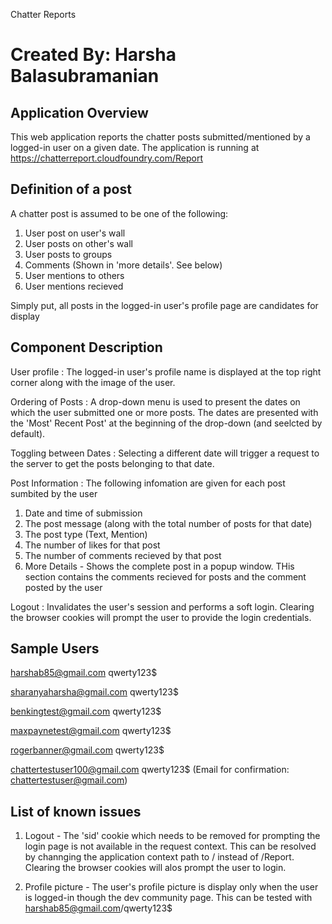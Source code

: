 Chatter Reports

Created By: Harsha Balasubramanian
===============

Application Overview
--------------------
This web application reports the chatter posts submitted/mentioned by a logged-in user on a given date. The application 
is running at https://chatterreport.cloudfoundry.com/Report


Definition of a post
--------------------
A chatter post is assumed to be one of the following:
1. User post on user's wall
2. User posts on other's wall
3. User posts to groups
4. Comments (Shown in 'more details'. See below)
5. User mentions to others
6. User mentions recieved

Simply put, all posts in the logged-in user's profile page are candidates for display

Component Description
---------------------

User profile : The logged-in user's profile name is displayed at the top right corner along with the image of the user.

Ordering of Posts : A drop-down menu is used to present the dates on which the user submitted one or more posts. The 
dates are presented with the 'Most' Recent Post' at the beginning of the drop-down (and seelcted by default). 

Toggling between Dates : Selecting a different date will trigger a request to the server to get the posts belonging to 
that date.

Post Information : The following infomation are given for each post sumbited by the user
1. Date and time of submission
2. The post message (along with the total number of posts for that date)
3. The post type (Text, Mention)
4. The number of likes for that post
5. The number of comments recieved by that post
6. More Details - Shows the complete post in a popup window. THis section contains the comments recieved for posts 
and the comment posted by the user

Logout : Invalidates the user's session and performs a soft login. Clearing the browser cookies will
prompt the user to provide the login credentials.


Sample Users
------------
harshab85@gmail.com           qwerty123$ 

sharanyaharsha@gmail.com      qwerty123$ 

benkingtest@gmail.com         qwerty123$ 

maxpaynetest@gmail.com        qwerty123$ 

rogerbanner@gmail.com         qwerty123$

chattertestuser100@gmail.com  qwerty123$ (Email for confirmation: chattertestuser@gmail.com)


List of known issues
--------------------

1. Logout - The 'sid' cookie which needs to be removed for prompting the login page is not available in the request 
context. This can be resolved by channging the application context path to / instead of /Report. Clearing the browser 
cookies will alos prompt the user to login.

2. Profile picture - The user's profile picture is display only when the user is logged-in though the dev community 
page. This can be tested with harshab85@gmail.com/qwerty123$




